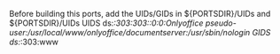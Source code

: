 Before building this ports, add the UIDs/GIDs in ${PORTSDIR}/UIDs and ${PORTSDIR}/UIDs
UIDS ds:*:303:303::0:0:Onlyoffice pseudo-user:/usr/local/www/onlyoffice/documentserver:/usr/sbin/nologin
GIDS ds:*:303:www

